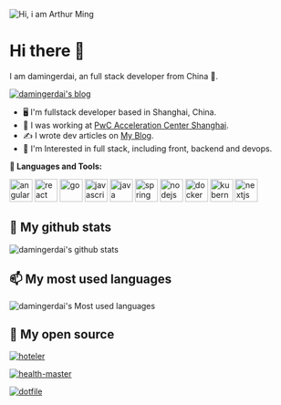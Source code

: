 ![Hi, i am Arthur Ming](damingerdai.jpg)

# **Hi there 👋**

I am damingerdai, an full stack developer from China 🚀.

[![damingerdai's blog](https://img.shields.io/badge/Blog-damingerdai's%20blog-green&style=flat)](https://damingerdai.github.io)

- 🖥 I'm fullstack developer based in Shanghai, China.
- 💼 I was working at <a href="https://www.linkedin.com/company/pwc-ac-shanghai" target="_blank">PwC Acceleration Center Shanghai</a>.
- ✍️ I wrote dev articles on <a href="https://damingerdai.github.io" target="_blank">My Blog</a>.
- 🧐 I'm Interested in full stack, including front, backend and devops.

**🌈 Languages and Tools:**

<p align="left">
<img src="https://angular.io/assets/images/logos/angular/shield-large.svg" alt="angular" width="40" height="40"/>
<img src="https://cdn.jsdelivr.net/gh/devicons/devicon/icons/react/react-original.svg" alt="react" width="40" height="40"/>
<img src="https://cdn.jsdelivr.net/gh/devicons/devicon/icons/go/go-original.svg" alt="go" width="40" height="40"/>
<img src="https://cdn.jsdelivr.net/gh/devicons/devicon/icons/javascript/javascript-original.svg" alt="javascript" width="40" height="40"/>
<img src="https://cdn.jsdelivr.net/gh/devicons/devicon@master/icons/java/java-original.svg" alt="java" width="40" height="40"/>
<img src="https://cdn.jsdelivr.net/gh/devicons/devicon@master/icons/spring/spring-original.svg" alt="spring" width="40" height="40"/>
<img src="https://cdn.jsdelivr.net/gh/devicons/devicon/icons/nodejs/nodejs-original.svg" alt="nodejs" width="40" height="40"/>
<img src="https://cdn.jsdelivr.net/gh/devicons/devicon/icons/docker/docker-original.svg" alt="docker" width="40" height="40"/>
<img src="https://cdn.jsdelivr.net/gh/devicons/devicon/icons/kubernetes/kubernetes-plain.svg" alt="kubernetes" width="40" height="40"/>
<img src="https://cdn.jsdelivr.net/gh/devicons/devicon/icons/nextjs/nextjs-original.svg" alt="nextjs" width="40" height=“40”/>
</p>

## 🌱 My github stats

![damingerdai's github stats](https://github-readme-stats.damingerdai.com/api?username=damingerdai)

## 📫 My most used languages

![damingerdai's Most used languages](https://github-readme-stats.damingerdai.com/api/top-langs?username=damingerdai&show_icons=true&count_private=true&theme=gotham&layout=compact)

## 💬 My open source

[![hoteler](https://github-readme-stats.damingerdai.com/api/pin/?username=damingerdai&repo=hoteler)](https://github.com/damingerdai/hoteler)

[![health-master](https://github-readme-stats.damingerdai.com/api/pin/?username=damingerdai&repo=health-master)](https://github.com/damingerdai/health-master)

[![dotfile](https://github-readme-stats.damingerdai.com/api/pin/?username=damingerdai&repo=dotfile)](https://github.com/damingerdai/dotfile)

<!-- ## 🚀 My wakatime stats

[![Arthur's wakatime stats](https://github-readme-stats.damingerdai.com/api/wakatime?username=damingerdai&layout=compact )](https://github.com/damingerdai)
